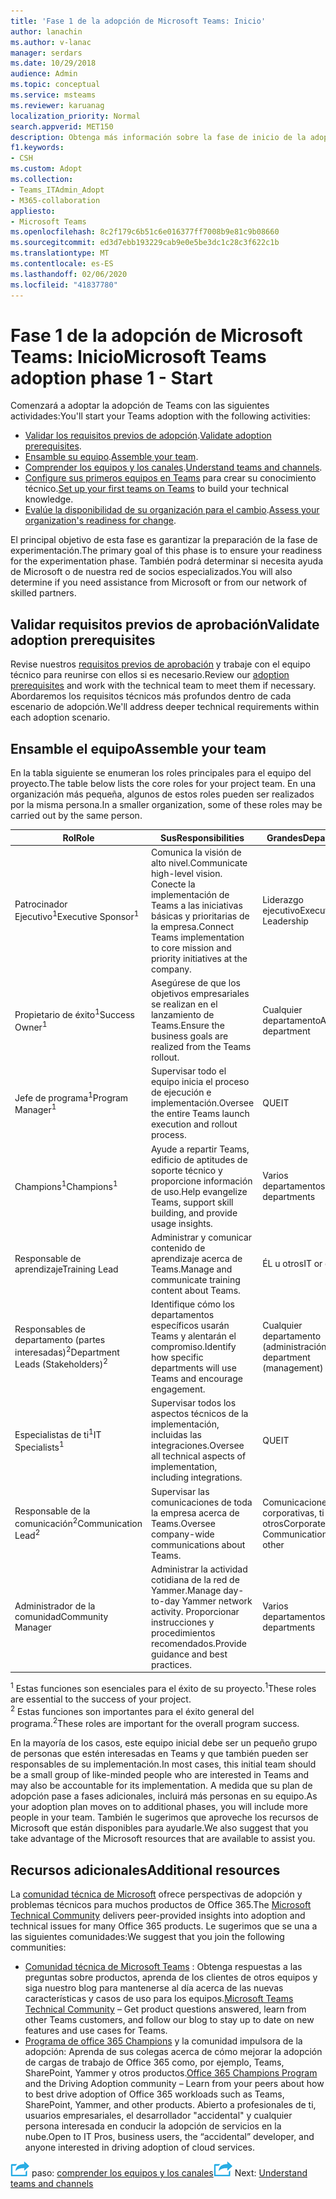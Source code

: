```yaml
---
title: 'Fase 1 de la adopción de Microsoft Teams: Inicio'
author: lanachin
ms.author: v-lanac
manager: serdars
ms.date: 10/29/2018
audience: Admin
ms.topic: conceptual
ms.service: msteams
ms.reviewer: karuanag
localization_priority: Normal
search.appverid: MET150
description: Obtenga más información sobre la fase de inicio de la adopción de Teams.
f1.keywords:
- CSH
ms.custom: Adopt
ms.collection:
- Teams_ITAdmin_Adopt
- M365-collaboration
appliesto:
- Microsoft Teams
ms.openlocfilehash: 8c2f179c6b51c6e016377ff7008b9e81c9b08660
ms.sourcegitcommit: ed3d7ebb193229cab9e0e5be3dc1c28c3f622c1b
ms.translationtype: MT
ms.contentlocale: es-ES
ms.lasthandoff: 02/06/2020
ms.locfileid: "41837780"
---
```

# <a name="microsoft-teams-adoption-phase-1---start"></a><span data-ttu-id="4df1d-103">Fase 1 de la adopción de Microsoft Teams: Inicio</span><span class="sxs-lookup"><span data-stu-id="4df1d-103">Microsoft Teams adoption phase 1 - Start</span></span>

<span data-ttu-id="4df1d-104">Comenzará a adoptar la adopción de Teams con las siguientes actividades:</span><span class="sxs-lookup"><span data-stu-id="4df1d-104">You'll start your Teams adoption with the following activities:</span></span>

- <span data-ttu-id="4df1d-105">[Validar los requisitos previos de adopción](#validate-adoption-prerequisites).</span><span class="sxs-lookup"><span data-stu-id="4df1d-105">[Validate adoption prerequisites](#validate-adoption-prerequisites).</span></span>
- <span data-ttu-id="4df1d-106">[Ensamble su equipo](#assemble-your-team).</span><span class="sxs-lookup"><span data-stu-id="4df1d-106">[Assemble your team](#assemble-your-team).</span></span>
- <span data-ttu-id="4df1d-107">[Comprender los equipos y los canales](teams-adoption-understand-teams-and-channels.md).</span><span class="sxs-lookup"><span data-stu-id="4df1d-107">[Understand teams and channels](teams-adoption-understand-teams-and-channels.md).</span></span>
- <span data-ttu-id="4df1d-108">[Configure sus primeros equipos en Teams](teams-adoption-your-first-teams.md) para crear su conocimiento técnico.</span><span class="sxs-lookup"><span data-stu-id="4df1d-108">[Set up your first teams on Teams](teams-adoption-your-first-teams.md) to build your technical knowledge.</span></span>
- <span data-ttu-id="4df1d-109">[Evalúe la disponibilidad de su organización para el cambio](teams-adoption-assess-readiness.md).</span><span class="sxs-lookup"><span data-stu-id="4df1d-109">[Assess your organization's readiness for change](teams-adoption-assess-readiness.md).</span></span>

<span data-ttu-id="4df1d-110">El principal objetivo de esta fase es garantizar la preparación de la fase de experimentación.</span><span class="sxs-lookup"><span data-stu-id="4df1d-110">The primary goal of this phase is to ensure your readiness for the experimentation phase.</span></span> <span data-ttu-id="4df1d-111">También podrá determinar si necesita ayuda de Microsoft o de nuestra red de socios especializados.</span><span class="sxs-lookup"><span data-stu-id="4df1d-111">You will also determine if you need assistance from Microsoft or from our network of skilled partners.</span></span>  

## <a name="validate-adoption-prerequisites"></a><span data-ttu-id="4df1d-112">Validar requisitos previos de aprobación</span><span class="sxs-lookup"><span data-stu-id="4df1d-112">Validate adoption prerequisites</span></span>

<span data-ttu-id="4df1d-113">Revise nuestros [requisitos previos de aprobación](teams-adoption-get-started.md#adoption-prerequisites) y trabaje con el equipo técnico para reunirse con ellos si es necesario.</span><span class="sxs-lookup"><span data-stu-id="4df1d-113">Review our [adoption prerequisites](teams-adoption-get-started.md#adoption-prerequisites) and work with the technical team to meet them if necessary.</span></span> <span data-ttu-id="4df1d-114">Abordaremos los requisitos técnicos más profundos dentro de cada escenario de adopción.</span><span class="sxs-lookup"><span data-stu-id="4df1d-114">We'll address deeper technical requirements within each adoption scenario.</span></span>

## <a name="assemble-your-team"></a><span data-ttu-id="4df1d-115">Ensamble el equipo</span><span class="sxs-lookup"><span data-stu-id="4df1d-115">Assemble your team</span></span>

<span data-ttu-id="4df1d-116">En la tabla siguiente se enumeran los roles principales para el equipo del proyecto.</span><span class="sxs-lookup"><span data-stu-id="4df1d-116">The table below lists the core roles for your project team.</span></span> <span data-ttu-id="4df1d-117">En una organización más pequeña, algunos de estos roles pueden ser realizados por la misma persona.</span><span class="sxs-lookup"><span data-stu-id="4df1d-117">In a smaller organization, some of these roles may be carried out by the same person.</span></span>

| <span data-ttu-id="4df1d-118">Rol</span><span class="sxs-lookup"><span data-stu-id="4df1d-118">Role</span></span> | <span data-ttu-id="4df1d-119">Sus</span><span class="sxs-lookup"><span data-stu-id="4df1d-119">Responsibilities</span></span> | <span data-ttu-id="4df1d-120">Grandes</span><span class="sxs-lookup"><span data-stu-id="4df1d-120">Department</span></span> |
| ---- | ---------------- | ---------- |
| <span data-ttu-id="4df1d-121">Patrocinador Ejecutivo<sup>1</sup></span><span class="sxs-lookup"><span data-stu-id="4df1d-121">Executive Sponsor<sup>1</sup></span></span> | <span data-ttu-id="4df1d-122">Comunica la visión de alto nivel.</span><span class="sxs-lookup"><span data-stu-id="4df1d-122">Communicate high-level vision.</span></span> <span data-ttu-id="4df1d-123">Conecte la implementación de Teams a las iniciativas básicas y prioritarias de la empresa.</span><span class="sxs-lookup"><span data-stu-id="4df1d-123">Connect Teams implementation to core mission and priority initiatives at the company.</span></span> | <span data-ttu-id="4df1d-124">Liderazgo ejecutivo</span><span class="sxs-lookup"><span data-stu-id="4df1d-124">Executive Leadership</span></span> |
| <span data-ttu-id="4df1d-125">Propietario de éxito<sup>1</sup></span><span class="sxs-lookup"><span data-stu-id="4df1d-125">Success Owner<sup>1</sup></span></span> | <span data-ttu-id="4df1d-126">Asegúrese de que los objetivos empresariales se realizan en el lanzamiento de Teams.</span><span class="sxs-lookup"><span data-stu-id="4df1d-126">Ensure the business goals are realized from the Teams rollout.</span></span> | <span data-ttu-id="4df1d-127">Cualquier departamento</span><span class="sxs-lookup"><span data-stu-id="4df1d-127">Any department</span></span> |
| <span data-ttu-id="4df1d-128">Jefe de programa<sup>1</sup></span><span class="sxs-lookup"><span data-stu-id="4df1d-128">Program Manager<sup>1</sup></span></span> | <span data-ttu-id="4df1d-129">Supervisar todo el equipo inicia el proceso de ejecución e implementación.</span><span class="sxs-lookup"><span data-stu-id="4df1d-129">Oversee the entire Teams launch execution and rollout process.</span></span> | <span data-ttu-id="4df1d-130">QUE</span><span class="sxs-lookup"><span data-stu-id="4df1d-130">IT</span></span> |
| <span data-ttu-id="4df1d-131">Champions<sup>1</sup></span><span class="sxs-lookup"><span data-stu-id="4df1d-131">Champions<sup>1</sup></span></span> | <span data-ttu-id="4df1d-132">Ayude a repartir Teams, edificio de aptitudes de soporte técnico y proporcione información de uso.</span><span class="sxs-lookup"><span data-stu-id="4df1d-132">Help evangelize Teams, support skill building, and provide usage insights.</span></span> | <span data-ttu-id="4df1d-133">Varios departamentos</span><span class="sxs-lookup"><span data-stu-id="4df1d-133">Multiple departments</span></span> |
| <span data-ttu-id="4df1d-134">Responsable de aprendizaje</span><span class="sxs-lookup"><span data-stu-id="4df1d-134">Training Lead</span></span> | <span data-ttu-id="4df1d-135">Administrar y comunicar contenido de aprendizaje acerca de Teams.</span><span class="sxs-lookup"><span data-stu-id="4df1d-135">Manage and communicate training content about Teams.</span></span> | <span data-ttu-id="4df1d-136">ÉL u otros</span><span class="sxs-lookup"><span data-stu-id="4df1d-136">IT or other</span></span> |
| <span data-ttu-id="4df1d-137">Responsables de departamento (partes interesadas)<sup>2</sup></span><span class="sxs-lookup"><span data-stu-id="4df1d-137">Department Leads (Stakeholders)<sup>2</sup></span></span> | <span data-ttu-id="4df1d-138">Identifique cómo los departamentos específicos usarán Teams y alentarán el compromiso.</span><span class="sxs-lookup"><span data-stu-id="4df1d-138">Identify how specific departments will use Teams and encourage engagement.</span></span> | <span data-ttu-id="4df1d-139">Cualquier departamento (administración)</span><span class="sxs-lookup"><span data-stu-id="4df1d-139">Any department (management)</span></span> |
| <span data-ttu-id="4df1d-140">Especialistas de ti<sup>1</sup></span><span class="sxs-lookup"><span data-stu-id="4df1d-140">IT Specialists<sup>1</sup></span></span> | <span data-ttu-id="4df1d-141">Supervisar todos los aspectos técnicos de la implementación, incluidas las integraciones.</span><span class="sxs-lookup"><span data-stu-id="4df1d-141">Oversee all technical aspects of implementation, including integrations.</span></span> | <span data-ttu-id="4df1d-142">QUE</span><span class="sxs-lookup"><span data-stu-id="4df1d-142">IT</span></span> |
| <span data-ttu-id="4df1d-143">Responsable de la comunicación<sup>2</sup></span><span class="sxs-lookup"><span data-stu-id="4df1d-143">Communication Lead<sup>2</sup></span></span> | <span data-ttu-id="4df1d-144">Supervisar las comunicaciones de toda la empresa acerca de Teams.</span><span class="sxs-lookup"><span data-stu-id="4df1d-144">Oversee company-wide communications about Teams.</span></span> | <span data-ttu-id="4df1d-145">Comunicaciones corporativas, ti u otros</span><span class="sxs-lookup"><span data-stu-id="4df1d-145">Corporate Communications, IT, or other</span></span> |
| <span data-ttu-id="4df1d-146">Administrador de la comunidad</span><span class="sxs-lookup"><span data-stu-id="4df1d-146">Community Manager</span></span> | <span data-ttu-id="4df1d-147">Administrar la actividad cotidiana de la red de Yammer.</span><span class="sxs-lookup"><span data-stu-id="4df1d-147">Manage day-to-day Yammer network activity.</span></span> <span data-ttu-id="4df1d-148">Proporcionar instrucciones y procedimientos recomendados.</span><span class="sxs-lookup"><span data-stu-id="4df1d-148">Provide guidance and best practices.</span></span> | <span data-ttu-id="4df1d-149">Varios departamentos</span><span class="sxs-lookup"><span data-stu-id="4df1d-149">Multiple departments</span></span> |

<span data-ttu-id="4df1d-150"><sup>1</sup> Estas funciones son esenciales para el éxito de su proyecto.</span><span class="sxs-lookup"><span data-stu-id="4df1d-150"><sup>1</sup>These roles are essential to the success of your project.</span></span></br>
<span data-ttu-id="4df1d-151"><sup>2</sup> Estas funciones son importantes para el éxito general del programa.</span><span class="sxs-lookup"><span data-stu-id="4df1d-151"><sup>2</sup>These roles are important for the overall program success.</span></span>

<span data-ttu-id="4df1d-152">En la mayoría de los casos, este equipo inicial debe ser un pequeño grupo de personas que estén interesadas en Teams y que también pueden ser responsables de su implementación.</span><span class="sxs-lookup"><span data-stu-id="4df1d-152">In most cases, this initial team should be a small group of like-minded people who are interested in Teams and may also be accountable for its implementation.</span></span> <span data-ttu-id="4df1d-153">A medida que su plan de adopción pase a fases adicionales, incluirá más personas en su equipo.</span><span class="sxs-lookup"><span data-stu-id="4df1d-153">As your adoption plan moves on to additional phases, you will include more people in your team.</span></span> <span data-ttu-id="4df1d-154">También le sugerimos que aproveche los recursos de Microsoft que están disponibles para ayudarle.</span><span class="sxs-lookup"><span data-stu-id="4df1d-154">We also suggest that you take advantage of the Microsoft resources that are available to assist you.</span></span> 

## <a name="additional-resources"></a><span data-ttu-id="4df1d-155">Recursos adicionales</span><span class="sxs-lookup"><span data-stu-id="4df1d-155">Additional resources</span></span>

<span data-ttu-id="4df1d-156">La [comunidad técnica de Microsoft](https://aka.ms/TechCommunity) ofrece perspectivas de adopción y problemas técnicos para muchos productos de Office 365.</span><span class="sxs-lookup"><span data-stu-id="4df1d-156">The [Microsoft Technical Community](https://aka.ms/TechCommunity) delivers peer-provided insights into adoption and technical issues for many Office 365 products.</span></span> <span data-ttu-id="4df1d-157">Le sugerimos que se una a las siguientes comunidades:</span><span class="sxs-lookup"><span data-stu-id="4df1d-157">We suggest that you join the following communities:</span></span>

- <span data-ttu-id="4df1d-158">[Comunidad técnica de Microsoft Teams](https://aka.ms/TeamsCommunity) : Obtenga respuestas a las preguntas sobre productos, aprenda de los clientes de otros equipos y siga nuestro blog para mantenerse al día acerca de las nuevas características y casos de uso para los equipos.</span><span class="sxs-lookup"><span data-stu-id="4df1d-158">[Microsoft Teams Technical Community](https://aka.ms/TeamsCommunity) – Get product questions answered, learn from other Teams customers, and follow our blog to stay up to date on new features and use cases for Teams.</span></span> 
- <span data-ttu-id="4df1d-159">[Programa de office 365 Champions](https://aka.ms/O365Champions) y la comunidad impulsora de la adopción: Aprenda de sus colegas acerca de cómo mejorar la adopción de cargas de trabajo de Office 365 como, por ejemplo, Teams, SharePoint, Yammer y otros productos.</span><span class="sxs-lookup"><span data-stu-id="4df1d-159">[Office 365 Champions Program](https://aka.ms/O365Champions) and the Driving Adoption community – Learn from your peers about how to best drive adoption of Office 365 workloads such as Teams, SharePoint, Yammer, and other products.</span></span> <span data-ttu-id="4df1d-160">Abierto a profesionales de ti, usuarios empresariales, el desarrollador "accidental" y cualquier persona interesada en conducir la adopción de servicios en la nube.</span><span class="sxs-lookup"><span data-stu-id="4df1d-160">Open to IT Pros, business users, the “accidental” developer, and anyone interested in driving adoption of cloud services.</span></span>  


<span data-ttu-id="4df1d-161">![Un icono que representa el siguiente](media/teams-adoption-next-icon.png) paso: [comprender los equipos y los canales](teams-adoption-understand-teams-and-channels.md)</span><span class="sxs-lookup"><span data-stu-id="4df1d-161">![An icon representing the next step](media/teams-adoption-next-icon.png) Next: [Understand teams and channels](teams-adoption-understand-teams-and-channels.md)</span></span>
